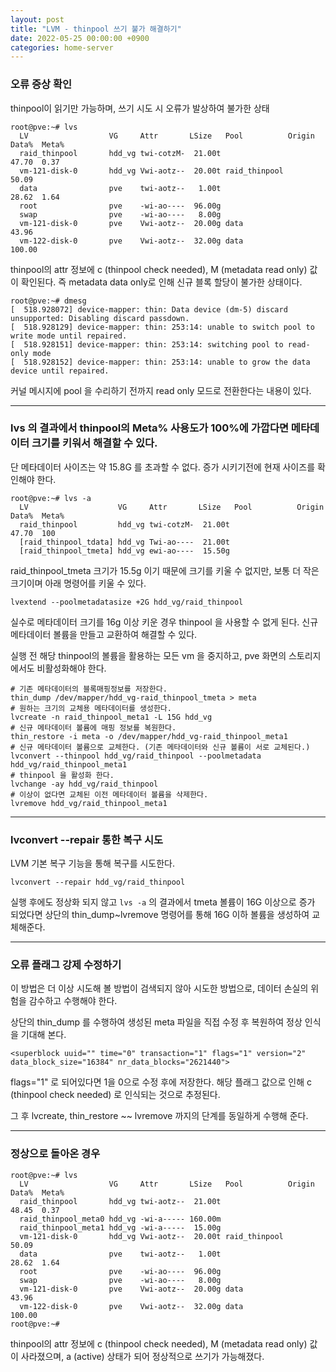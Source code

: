 ```yaml
---
layout: post
title: "LVM - thinpool 쓰기 불가 해결하기"
date: 2022-05-25 00:00:00 +0900
categories: home-server
---
```


### 오류 증상 확인

thinpool이 읽기만 가능하며, 쓰기 시도 시 오류가 발상하여 불가한 상태

```
root@pve:~# lvs
  LV                  VG     Attr       LSize   Pool          Origin Data%  Meta%
  raid_thinpool       hdd_vg twi-cotzM-  21.00t                      47.70  0.37                            
  vm-121-disk-0       hdd_vg Vwi-aotz--  20.00t raid_thinpool        50.09                                  
  data                pve    twi-aotz--   1.00t                      28.62  1.64                            
  root                pve    -wi-ao----  96.00g                                                             
  swap                pve    -wi-ao----   8.00g                                                             
  vm-121-disk-0       pve    Vwi-aotz--  20.00g data                 43.96                                  
  vm-122-disk-0       pve    Vwi-aotz--  32.00g data                 100.00                                 
```

thinpool의 attr 정보에 c (thinpool check needed), M (metadata read only) 값이 확인된다. 
즉 metadata data only로 인해 신규 블록 할당이 불가한 상태이다.

```
root@pve:~# dmesg
[  518.928072] device-mapper: thin: Data device (dm-5) discard unsupported: Disabling discard passdown.
[  518.928129] device-mapper: thin: 253:14: unable to switch pool to write mode until repaired.
[  518.928151] device-mapper: thin: 253:14: switching pool to read-only mode
[  518.928152] device-mapper: thin: 253:14: unable to grow the data device until repaired.
```

커널 메시지에 pool 을 수리하기 전까지 read only 모드로 전환한다는 내용이 있다.

---
### lvs 의 결과에서 thinpool의 Meta% 사용도가 100%에 가깝다면 메타데이터 크기를 키워서 해결할 수 있다.

단 메타데이터 사이즈는 약 15.8G 를 초과할 수 없다. 증가 시키기전에 현재 사이즈를 확인해야 한다.
```
root@pve:~# lvs -a
  LV                    VG     Attr       LSize   Pool          Origin Data%  Meta%
  raid_thinpool         hdd_vg twi-cotzM-  21.00t                      47.70  100
  [raid_thinpool_tdata] hdd_vg Twi-ao----  21.00t                                                             
  [raid_thinpool_tmeta] hdd_vg ewi-ao----  15.50g                                  
```

raid_thinpool_tmeta 크기가 15.5g 이기 때문에 크기를 키울 수 없지만, 보통 더 작은 크기이며 아래 명령어를 키울 수 있다.

```
lvextend --poolmetadatasize +2G hdd_vg/raid_thinpool
```

실수로 메타데이터 크기를 16g 이상 키운 경우 thinpool 을 사용할 수 없게 된다.
신규 메타데이터 볼륨을 만들고 교환하여 해결할 수 있다.

실행 전 해당 thinpool의 볼륨을 활용하는 모든 vm 을 중지하고, pve 화면의 스토리지에서도 비활성화해야 한다.

```
# 기존 메타데이터의 블록매핑정보를 저장한다.
thin_dump /dev/mapper/hdd_vg-raid_thinpool_tmeta > meta  
# 원하는 크기의 교체용 메타데이터를 생성한다.
lvcreate -n raid_thinpool_meta1 -L 15G hdd_vg
# 신규 메타데이터 볼륨에 매핑 정보를 복원한다.
thin_restore -i meta -o /dev/mapper/hdd_vg-raid_thinpool_meta1
# 신규 메타데이터 볼륨으로 교체한다. (기존 메타데이터와 신규 볼륨이 서로 교체된다.)
lvconvert --thinpool hdd_vg/raid_thinpool --poolmetadata hdd_vg/raid_thinpool_meta1
# thinpool 을 활성화 한다.
lvchange -ay hdd_vg/raid_thinpool
# 이상이 없다면 교체된 이전 메타데이터 볼륨을 삭제한다.
lvremove hdd_vg/raid_thinpool_meta1
```

---
### lvconvert --repair 통한 복구 시도

LVM 기본 복구 기능을 통해 복구를 시도한다.

```
lvconvert --repair hdd_vg/raid_thinpool
```

실행 후에도 정상화 되지 않고 <code>lvs -a</code> 의 결과에서 tmeta 볼륨이 16G 이상으로 증가 되었다면 상단의 thin_dump~lvremove 명령어를 통해 16G 이하 볼륨을 생성하여 교체해준다.

---
### 오류 플래그 강제 수정하기

이 방법은 더 이상 시도해 볼 방법이 검색되지 않아 시도한 방법으로, 데이터 손실의 위험을 감수하고 수행해야 한다.

상단의 thin_dump 를 수행하여 생성된 meta 파일을 직접 수정 후 복원하여 정상 인식을 기대해 본다.

```
<superblock uuid="" time="0" transaction="1" flags="1" version="2" data_block_size="16384" nr_data_blocks="2621440">
```

flags="1" 로 되어있다면 1을 0으로 수정 후에 저장한다. 해당 플래그 값으로 인해 c (thinpool check needed) 로 인식되는 것으로 추정된다.

그 후 lvcreate, thin_restore ~~ lvremove 까지의 단계를 동일하게 수행해 준다.

---
### 정상으로 돌아온 경우

```
root@pve:~# lvs
  LV                  VG     Attr       LSize   Pool          Origin Data%  Meta%
  raid_thinpool       hdd_vg twi-aotz--  21.00t                      48.45  0.37                            
  raid_thinpool_meta0 hdd_vg -wi-a----- 160.00m                                                             
  raid_thinpool_meta1 hdd_vg -wi-a-----  15.00g                                                             
  vm-121-disk-0       hdd_vg Vwi-aotz--  20.00t raid_thinpool        50.09                                  
  data                pve    twi-aotz--   1.00t                      28.62  1.64                            
  root                pve    -wi-ao----  96.00g                                                             
  swap                pve    -wi-ao----   8.00g                                                             
  vm-121-disk-0       pve    Vwi-aotz--  20.00g data                 43.96                                  
  vm-122-disk-0       pve    Vwi-aotz--  32.00g data                 100.00                                 
root@pve:~# 
```

thinpool의 attr 정보에 c (thinpool check needed), M (metadata read only) 값이 사라졌으며, a (active) 상태가 되어 정상적으로 쓰기가 가능해졌다.
